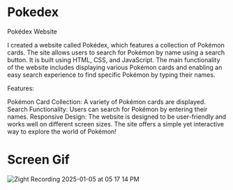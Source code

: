 # Pokedex
Pokédex Website

I created a website called Pokédex, which features a collection of Pokémon cards. The site allows users to search for Pokémon by name using a search button. It is built using HTML, CSS, and JavaScript. The main functionality of the website includes displaying various Pokémon cards and enabling an easy search experience to find specific Pokémon by typing their names.

Features:

Pokémon Card Collection: A variety of Pokémon cards are displayed.
Search Functionality: Users can search for Pokémon by entering their names.
Responsive Design: The website is designed to be user-friendly and works well on different screen sizes.
The site offers a simple yet interactive way to explore the world of Pokémon!

# Screen Gif


![Zight Recording 2025-01-05 at 05 17 14 PM](https://github.com/user-attachments/assets/c2ace2c4-cb1c-4611-9141-be71b02c2e1c)
